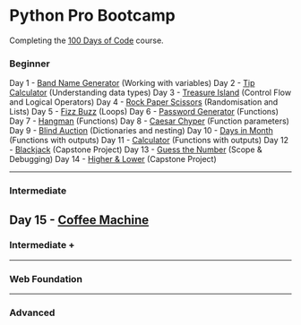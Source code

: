 # Python Pro Bootcamp

Completing the [100 Days of Code](https://www.udemy.com/course/100-days-of-code/) course.

### Beginner
Day 1 - [Band Name Generator](100_days_of_code/Beginner/day_1.py)   (Working with variables)
Day 2 - [Tip Calculator](100_days_of_code/Beginner/day_2.py)        (Understanding data types)
Day 3 - [Treasure Island](100_days_of_code/Beginner/day_3.py)       (Control Flow and Logical Operators)
Day 4 - [Rock Paper Scissors](100_days_of_code/Beginner/day_4.py)   (Randomisation and Lists)
Day 5 - [Fizz Buzz](100_days_of_code/Beginner/day_5.py)             (Loops)
Day 6 - [Password Generator](100_days_of_code/Beginner/day_6.py)    (Functions)
Day 7 - [Hangman](100_days_of_code/Beginner/day_7.py)               (Functions)
Day 8 - [Caesar Chyper](100_days_of_code/Beginner/day_8.py)         (Function parameters)
Day 9 - [Blind Auction](100_days_of_code/Beginner/day_9.py)         (Dictionaries and nesting)
Day 10 - [Days in Month](100_days_of_code/Beginner/day_10.py)       (Functions with outputs)
Day 11 - [Calculator](100_days_of_code/Beginner/day_11.py)          (Functions with outputs)
Day 12 - [Blackjack](100_days_of_code/Beginner/day_12.py)           (Capstone Project)
Day 13 - [Guess the Number](100_days_of_code/Beginner/day_13.py)    (Scope & Debugging)
Day 14 - [Higher & Lower](100_days_of_code/Beginner/day_14.py)      (Capstone Project)
 

---------------------------------------------------------------------
### Intermediate

Day 15 - [Coffee Machine](100_days_of_code/Beginner/day_15.py) 
---------------------------------------------------------------------
### Intermediate +

---------------------------------------------------------------------
### Web Foundation

---------------------------------------------------------------------
### Advanced
